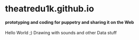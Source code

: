 # theatredu1k.github.io
#### prototyping and coding for puppetry and sharing it on the Web
Hello World ;)
Drawing with sounds and other Data stuff

